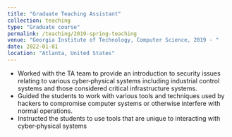```yaml
---
title: "Graduate Teaching Assistant"
collection: teaching
type: "Graduate course"
permalink: /teaching/2019-spring-teaching
venue: "Georgia Institute of Technology, Computer Science, 2019 - "
date: 2022-01-01
location: "Atlanta, United States"
---
```

* Worked with the TA team to provide an introduction to security issues relating to various cyber‑physical
systems including industrial control systems and those considered critical infrastructure systems.
* Guided the students to work with various tools and techniques used by hackers to compromise computer
systems or otherwise interfere with normal operations.
* Instructed the students to use tools that are unique to interacting with cyber‑physical systems

<!-- Heading 1
======

Heading 2
======

Heading 3
====== -->